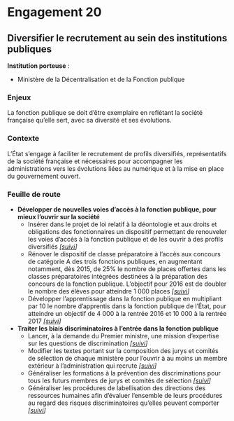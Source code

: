 # Engagement 20

## Diversifier le recrutement au sein des institutions publiques

**Institution porteuse** :
- Ministère de la Décentralisation et de la Fonction publique

### Enjeux

La fonction publique se doit d’être exemplaire en reflétant la société française qu’elle sert, avec sa diversité et ses évolutions.

### Contexte

L’État s’engage à faciliter le recrutement de profils diversifiés, représentatifs de la société française et nécessaires pour accompagner les administrations vers les évolutions liées au numérique et à la mise en place du gouvernement ouvert.

### Feuille de route

- **Développer de nouvelles voies d’accès à la fonction publique, pour mieux l’ouvrir sur la société**
    - Insérer dans le projet de loi relatif à la déontologie et aux droits et obligations des fonctionnaires un dispositif permettant de renouveler les voies d’accès à la fonction publique et de les ouvrir à des profils diversifiés
      _[[suivi](https://git.framasoft.org/etalab/suivi/issues/176)]_
    - Rénover le dispositif de classe préparatoire à l’accès aux concours de catégorie A des trois fonctions publiques, en augmentant notamment, dès 2015, de 25% le nombre de places offertes dans les classes préparatoires intégrées destinées à la préparation des concours de la fonction publique. L’objectif pour 2016 est de doubler le nombre des élèves pour atteindre 1 000 places
      _[[suivi](https://git.framasoft.org/etalab/suivi/issues/177)]_
    - Développer l’apprentissage dans la fonction publique en multipliant par 10 le nombre d’apprentis dans la fonction publique de l’État, pour atteindre un objectif de 4 000 à la rentrée 2016 et 10 000 à la rentrée 2017
      _[[suivi](https://git.framasoft.org/etalab/suivi/issues/178)]_
- **Traiter les biais discriminatoires à l’entrée dans la fonction publique**
    - Lancer, à la demande du Premier ministre, une mission d’expertise sur les questions de discrimination
      _[[suivi](https://git.framasoft.org/etalab/suivi/issues/179)]_
    - Modifier les textes portant sur la composition des jurys et comités de sélection de chaque ministère pour l’ouvrir à au moins un membre extérieur à l’administration qui recrute
      _[[suivi](https://git.framasoft.org/etalab/suivi/issues/180)]_
    - Généraliser les formations à la prévention des discriminations pour tous les futurs membres de jurys et comités de sélection
      _[[suivi](https://git.framasoft.org/etalab/suivi/issues/181)]_
    - Généraliser les procédures de labellisation des directions des ressources humaines afin d’évaluer l’ensemble de leurs procédures au regard des risques discriminatoires qu’elles peuvent comporter
      _[[suivi](https://git.framasoft.org/etalab/suivi/issues/182)]_
